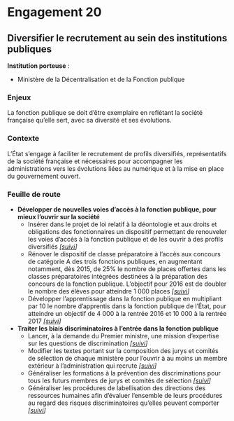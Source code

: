 # Engagement 20

## Diversifier le recrutement au sein des institutions publiques

**Institution porteuse** :
- Ministère de la Décentralisation et de la Fonction publique

### Enjeux

La fonction publique se doit d’être exemplaire en reflétant la société française qu’elle sert, avec sa diversité et ses évolutions.

### Contexte

L’État s’engage à faciliter le recrutement de profils diversifiés, représentatifs de la société française et nécessaires pour accompagner les administrations vers les évolutions liées au numérique et à la mise en place du gouvernement ouvert.

### Feuille de route

- **Développer de nouvelles voies d’accès à la fonction publique, pour mieux l’ouvrir sur la société**
    - Insérer dans le projet de loi relatif à la déontologie et aux droits et obligations des fonctionnaires un dispositif permettant de renouveler les voies d’accès à la fonction publique et de les ouvrir à des profils diversifiés
      _[[suivi](https://git.framasoft.org/etalab/suivi/issues/176)]_
    - Rénover le dispositif de classe préparatoire à l’accès aux concours de catégorie A des trois fonctions publiques, en augmentant notamment, dès 2015, de 25% le nombre de places offertes dans les classes préparatoires intégrées destinées à la préparation des concours de la fonction publique. L’objectif pour 2016 est de doubler le nombre des élèves pour atteindre 1 000 places
      _[[suivi](https://git.framasoft.org/etalab/suivi/issues/177)]_
    - Développer l’apprentissage dans la fonction publique en multipliant par 10 le nombre d’apprentis dans la fonction publique de l’État, pour atteindre un objectif de 4 000 à la rentrée 2016 et 10 000 à la rentrée 2017
      _[[suivi](https://git.framasoft.org/etalab/suivi/issues/178)]_
- **Traiter les biais discriminatoires à l’entrée dans la fonction publique**
    - Lancer, à la demande du Premier ministre, une mission d’expertise sur les questions de discrimination
      _[[suivi](https://git.framasoft.org/etalab/suivi/issues/179)]_
    - Modifier les textes portant sur la composition des jurys et comités de sélection de chaque ministère pour l’ouvrir à au moins un membre extérieur à l’administration qui recrute
      _[[suivi](https://git.framasoft.org/etalab/suivi/issues/180)]_
    - Généraliser les formations à la prévention des discriminations pour tous les futurs membres de jurys et comités de sélection
      _[[suivi](https://git.framasoft.org/etalab/suivi/issues/181)]_
    - Généraliser les procédures de labellisation des directions des ressources humaines afin d’évaluer l’ensemble de leurs procédures au regard des risques discriminatoires qu’elles peuvent comporter
      _[[suivi](https://git.framasoft.org/etalab/suivi/issues/182)]_
